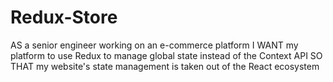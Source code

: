 # Redux-Store
AS a senior engineer working on an e-commerce platform I WANT my platform to use Redux to manage global state instead of the Context API SO THAT my website's state management is taken out of the React ecosystem
